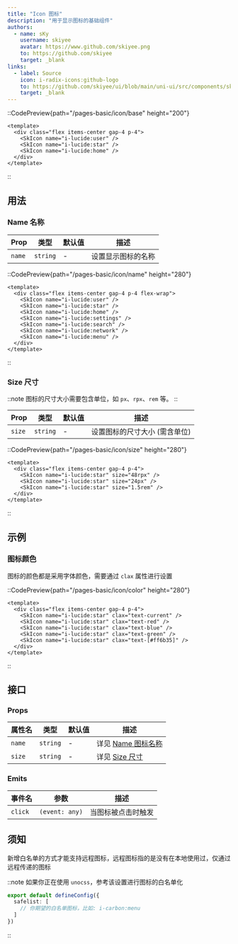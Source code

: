 ```yaml
---
title: "Icon 图标"
description: "用于显示图标的基础组件"
authors:
  - name: sKy
    username: skiyee
    avatar: https://www.github.com/skiyee.png
    to: https://github.com/skiyee
    target: _blank
links:
  - label: Source
    icon: i-radix-icons:github-logo
    to: https://github.com/skiyee/ui/blob/main/uni-ui/src/components/sk-icon.vue
    target: _blank
---
```


::CodePreview{path="/pages-basic/icon/base" height="200"}
<!-- automd:file src="../../../../../examples/uni/src/pages-basic/icon/base.vue" code no-name -->

```vue
<template>
  <div class="flex items-center gap-4 p-4">
    <SkIcon name="i-lucide:user" />
    <SkIcon name="i-lucide:star" />
    <SkIcon name="i-lucide:home" />
  </div>
</template>
```

<!-- /automd -->
::

## 用法

### Name 名称

| Prop   | 类型     | 默认值 | 描述               |
|--------|----------|--------|--------------------|
| `name` | `string` | -      | 设置显示图标的名称 |

::CodePreview{path="/pages-basic/icon/name" height="280"}
<!-- automd:file src="../../../../../examples/uni/src/pages-basic/icon/name.vue" code no-name -->

```vue
<template>
  <div class="flex items-center gap-4 p-4 flex-wrap">
    <SkIcon name="i-lucide:user" />
    <SkIcon name="i-lucide:star" />
    <SkIcon name="i-lucide:home" />
    <SkIcon name="i-lucide:settings" />
    <SkIcon name="i-lucide:search" />
    <SkIcon name="i-lucide:network" />
    <SkIcon name="i-lucide:menu" />
  </div>
</template>
```

<!-- /automd -->
::

### Size 尺寸

::note
图标的尺寸大小需要包含单位，如 `px`、`rpx`、`rem` 等。
::

| Prop   | 类型     | 默认值 | 描述                          |
|--------|----------|--------|-------------------------------|
| `size` | `string` | -      | 设置图标的尺寸大小 (需含单位) |

::CodePreview{path="/pages-basic/icon/size" height="280"}
<!-- automd:file src="../../../../../examples/uni/src/pages-basic/icon/size.vue" code no-name -->

```vue
<template>
  <div class="flex items-center gap-4 p-4">
    <SkIcon name="i-lucide:star" size="48rpx" />
    <SkIcon name="i-lucide:star" size="24px" />
    <SkIcon name="i-lucide:star" size="1.5rem" />
  </div>
</template>
```

<!-- /automd -->
::

## 示例

### 图标颜色

图标的颜色都是采用字体颜色，需要通过 `clax` 属性进行设置

::CodePreview{path="/pages-basic/icon/color" height="280"}
<!-- automd:file src="../../../../../examples/uni/src/pages-basic/icon/color.vue" code no-name -->

```vue
<template>
  <div class="flex items-center gap-4 p-4">
    <SkIcon name="i-lucide:star" clax="text-current" />
    <SkIcon name="i-lucide:star" clax="text-red" />
    <SkIcon name="i-lucide:star" clax="text-blue" />
    <SkIcon name="i-lucide:star" clax="text-green" />
    <SkIcon name="i-lucide:star" clax="text-[#ff6b35]" />
  </div>
</template>
```

<!-- /automd -->
::

## 接口

### Props

| 属性名 | 类型     | 默认值 | 描述                                 |
|--------|----------|--------|--------------------------------------|
| `name` | `string` | -      | 详见 [Name 图标名称](#name-图标名称) |
| `size` | `string` | -      | 详见 [Size 尺寸](#size-尺寸)         |


### Emits

| 事件名  | 参数           | 描述               |
|---------|----------------|--------------------|
| `click` | `(event: any)` | 当图标被点击时触发 |

## 须知

新增白名单的方式才能支持远程图标，远程图标指的是没有在本地使用过，仅通过远程传递的图标

::note
如果你正在使用 `unocss`，参考该设置进行图标的白名单化
```ts [unocss.config.ts]
export default defineConfig({
  safelist: [
    // 你期望的白名单图标，比如: i-carbon:menu
  ]
})
```
::